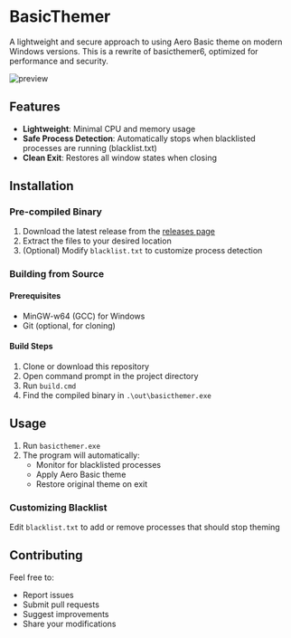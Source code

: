 # BasicThemer

A lightweight and secure approach to using Aero Basic theme on modern Windows versions. This is a rewrite of basicthemer6, optimized for performance and security.

![preview](./assets/preview.png)

## Features

- **Lightweight**: Minimal CPU and memory usage
- **Safe Process Detection**: Automatically stops when blacklisted processes are running (blacklist.txt)
- **Clean Exit**: Restores all window states when closing

## Installation

### Pre-compiled Binary
1. Download the latest release from the [releases page](../../releases)
2. Extract the files to your desired location
3. (Optional) Modify `blacklist.txt` to customize process detection

### Building from Source

#### Prerequisites
- MinGW-w64 (GCC) for Windows
- Git (optional, for cloning)

#### Build Steps
1. Clone or download this repository
2. Open command prompt in the project directory
3. Run `build.cmd`
4. Find the compiled binary in `.\out\basicthemer.exe`

## Usage

1. Run `basicthemer.exe`
2. The program will automatically:
   - Monitor for blacklisted processes
   - Apply Aero Basic theme
   - Restore original theme on exit

### Customizing Blacklist

Edit `blacklist.txt` to add or remove processes that should stop theming

## Contributing

Feel free to:
- Report issues
- Submit pull requests
- Suggest improvements
- Share your modifications
